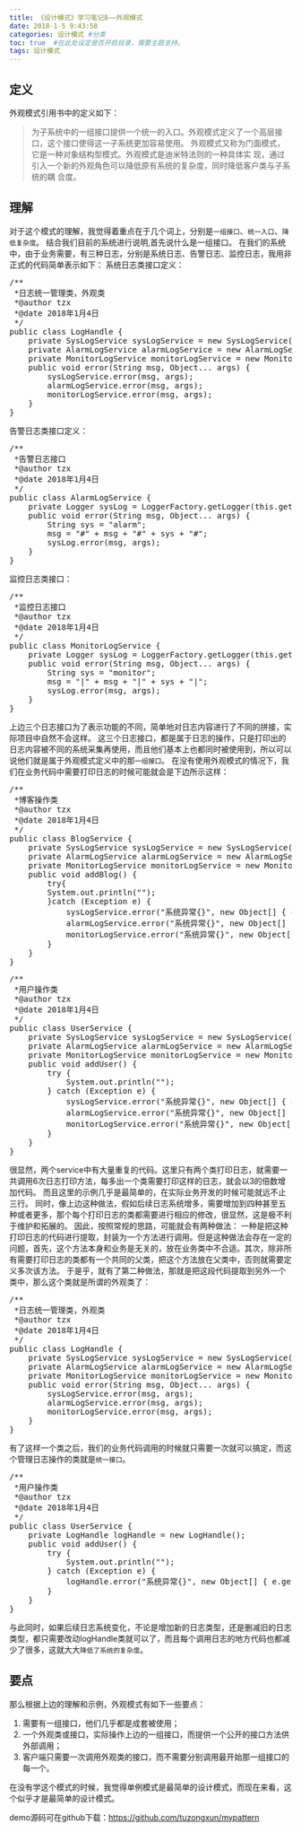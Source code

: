 ```yaml
---
title: 《设计模式》学习笔记8——外观模式
date: 2018-1-5 9:43:58
categories: 设计模式 #分类
toc: true  #在此处设定是否开启目录，需要主题支持。
tags: 设计模式
---
```

## 定义
外观模式引用书中的定义如下：
<!--more-->
>为子系统中的一组接口提供一个统一的入口。外观模式定义了一个高层接口，这个接口使得这一子系统更加容易使用。 
>外观模式又称为门面模式，它是一种对象结构型模式。外观模式是迪米特法则的一种具体实
现，通过引入一个新的外观角色可以降低原有系统的复杂度，同时降低客户类与子系统的耦
合度。

## 理解
对于这个模式的理解，我觉得着重点在于几个词上，分别是`一组接口`、`统一入口`、`降低复杂度`。
结合我们目前的系统进行说明,首先说什么是一组接口。
在我们的系统中，由于业务需要，有三种日志，分别是系统日志、告警日志、监控日志，我用非正式的代码简单表示如下：
系统日志类接口定义：
<pre>
/**
 *日志统一管理类，外观类
 *@author tzx
 *@date 2018年1月4日
 */
public class LogHandle {
	private SysLogService sysLogService = new SysLogService();
	private AlarmLogService alarmLogService = new AlarmLogService();
	private MonitorLogService monitorLogService = new MonitorLogService();
	public void error(String msg, Object... args) {
		sysLogService.error(msg, args);
		alarmLogService.error(msg, args);
		monitorLogService.error(msg, args);
	}
}
</pre>
告警日志类接口定义：
<pre>
/**
 *告警日志接口
 *@author tzx
 *@date 2018年1月4日
 */
public class AlarmLogService {
	private Logger sysLog = LoggerFactory.getLogger(this.getClass());
	public void error(String msg, Object... args) {
		String sys = "alarm";
		msg = "#" + msg + "#" + sys + "#";
		sysLog.error(msg, args);
	}
}
</pre>
监控日志类接口：
<pre>
/**
 *监控日志接口
 *@author tzx
 *@date 2018年1月4日
 */
public class MonitorLogService {
	private Logger sysLog = LoggerFactory.getLogger(this.getClass());
	public void error(String msg, Object... args) {
		String sys = "monitor";
		msg = "|" + msg + "|" + sys + "|";
		sysLog.error(msg, args);
	}
}
</pre>
上边三个日志接口为了表示功能的不同，简单地对日志内容进行了不同的拼接，实际项目中自然不会这样。
这三个日志接口，都是属于日志的操作，只是打印出的日志内容被不同的系统采集再使用，而且他们基本上也都同时被使用到，所以可以说他们就是属于外观模式定义中的那`一组接口`。
在没有使用外观模式的情况下，我们在业务代码中需要打印日志的时候可能就会是下边所示这样：
<pre>
/**
 *博客操作类
 *@author tzx
 *@date 2018年1月4日
 */
public class BlogService {
	private SysLogService sysLogService = new SysLogService();
	private AlarmLogService alarmLogService = new AlarmLogService();
	private MonitorLogService monitorLogService = new MonitorLogService();
	public void addBlog() {
		try{
		System.out.println("");
		}catch (Exception e) {
			sysLogService.error("系统异常{}", new Object[] { e.getMessage() });
			alarmLogService.error("系统异常{}", new Object[] { e.getMessage() });
			monitorLogService.error("系统异常{}", new Object[] { e.getMessage() });
		}
	}
}
</pre>
<pre>
/**
 *用户操作类
 *@author tzx
 *@date 2018年1月4日
 */
public class UserService {
	private SysLogService sysLogService = new SysLogService();
	private AlarmLogService alarmLogService = new AlarmLogService();
	private MonitorLogService monitorLogService = new MonitorLogService();
	public void addUser() {
		try {
			System.out.println("");
		} catch (Exception e) {
			sysLogService.error("系统异常{}", new Object[] { e.getMessage() });
			alarmLogService.error("系统异常{}", new Object[] { e.getMessage() });
			monitorLogService.error("系统异常{}", new Object[] { e.getMessage() });
		}
	}
}
</pre>
很显然，两个service中有大量重复的代码。这里只有两个类打印日志，就需要一共调用6次日志打印方法，每多出一个类需要打印这样的日志，就会以3的倍数增加代码。
而且这里的示例几乎是最简单的，在实际业务开发的时候可能就远不止三行。
同时，像上边这种做法，假如后续日志系统增多，需要增加到四种甚至五种或者更多，那个每个打印日志的类都需要进行相应的修改，很显然，这是极不利于维护和拓展的。
因此，按照常规的思路，可能就会有两种做法：
一种是把这种打印日志的代码进行提取，封装为一个方法进行调用。但是这种做法会存在一定的问题，首先，这个方法本身和业务是无关的，放在业务类中不合适。其次，除非所有需要打印日志的类都有一个共同的父类，把这个方法放在父类中，否则就需要定义多次该方法。
于是乎，就有了第二种做法，那就是把这段代码提取到另外一个类中，那么这个类就是所谓的外观类了：
<pre>
/**
 *日志统一管理类，外观类
 *@author tzx
 *@date 2018年1月4日
 */
public class LogHandle {
	private SysLogService sysLogService = new SysLogService();
	private AlarmLogService alarmLogService = new AlarmLogService();
	private MonitorLogService monitorLogService = new MonitorLogService();
	public void error(String msg, Object... args) {
		sysLogService.error(msg, args);
		alarmLogService.error(msg, args);
		monitorLogService.error(msg, args);
	}
}
</pre>
有了这样一个类之后，我们的业务代码调用的时候就只需要一次就可以搞定，而这个管理日志操作的类就是`统一接口`。
<pre>
/**
 *用户操作类
 *@author tzx
 *@date 2018年1月4日
 */
public class UserService {
	private LogHandle logHandle = new LogHandle();
	public void addUser() {
		try {
			System.out.println("");
		} catch (Exception e) {
			logHandle.error("系统异常{}", new Object[] { e.getMessage() });
		}
	}
}
</pre>
与此同时，如果后续日志系统变化，不论是增加新的日志类型，还是删减旧的日志类型，都只需要改动logHandle类就可以了，而且每个调用日志的地方代码也都减少了很多，这就大大`降低了系统的复杂度`。

## 要点
那么根据上边的理解和示例，外观模式有如下一些要点：
1. 需要有一组接口，他们几乎都是成套被使用；
2. 一个外观类或接口，实际操作上边的一组接口，而提供一个公开的接口方法供外部调用；
3. 客户端只需要一次调用外观类的接口，而不需要分别调用最开始那一组接口的每一个。

在没有学这个模式的时候，我觉得单例模式是最简单的设计模式，而现在来看，这个似乎才是最简单的设计模式。


demo源码可在github下载：<https://github.com/tuzongxun/mypattern>

